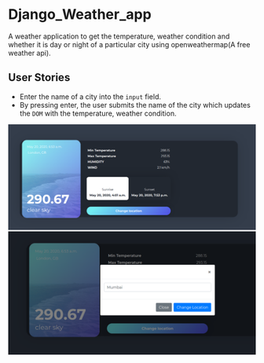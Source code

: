 # Django_Weather_app
A weather application to get the temperature, weather condition and whether it is day or night of a particular city using openweathermap(A free weather api).
## User Stories
- Enter the name of a city into the `input` field.
- By pressing enter, the user submits the name of the city which updates the `DOM` with the temperature, weather condition.

<img src="Weather app.png">
<img src="Weather app1.png">
